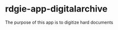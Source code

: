 rdgie-app-digitalarchive
========================

The purpose of this app is to digitize hard documents
